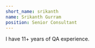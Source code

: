 ```yaml
---
short_name: srikanth
name: Srikanth Gurram
position: Senior Consultant
---
```

I have 11+ years of QA experience. 